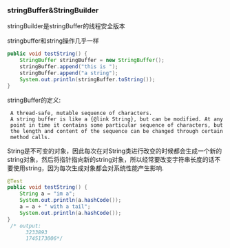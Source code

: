 ### stringBuffer&StringBuilder

stringBuilder是stringBuffer的线程安全版本

stringbuffer和string操作几乎一样

```java
public void testString() {
    StringBuffer stringBuffer = new StringBuffer();
    stringBuffer.append("this is ");
    stringBuffer.append("a string");
    System.out.println(stringBuffer.toString());
}
```

stringBuffer的定义:

```
 A thread-safe, mutable sequence of characters.
 A string buffer is like a {@link String}, but can be modified. At any
 point in time it contains some particular sequence of characters, but
 the length and content of the sequence can be changed through certain
 method calls.
```

String是不可变的对象，因此每次在对String类进行改变的时候都会生成一个新的string对象，然后将指针指向新的string对象，所以经常要改变字符串长度的话不要使用string，因为每次生成对象都会对系统性能产生影响.

```java
@Test
public void testString() {
    String a = "im a";
    System.out.println(a.hashCode());
    a = a + " with a tail";
    System.out.println(a.hashCode());
}
 /* output:
      3233893
      1745173006*/
```

